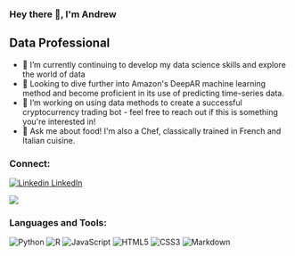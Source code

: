 ### Hey there 👋, I'm Andrew

## Data Professional
- 🌱  I’m currently continuing to develop my data science skills and explore the world of data
- 👀  Looking to dive further into Amazon's DeepAR machine learning method and become proficient in its use of predicting time-series data.
- 👯  I’m working on using data methods to create a successful cryptocurrency trading bot - feel free to reach out if this is something you're interested in!
- 🍳  Ask me about food! I'm also a Chef, classically trained in French and Italian cuisine. 

### Connect:
[![Linkedin](https://i.stack.imgur.com/gVE0j.png) LinkedIn](https://www.linkedin.com/in/andrew-memme-050805110/)

<p align=”center”>
<a href=”LinkedIn profile URL”>
<img src=”https://img.shields.io/badge/LinkedIn-blue?style=flat&logo=linkedin&labelColor=blue">
</a>
</p>


### Languages and Tools:
![Python](https://img.shields.io/badge/python-3670A0?style=for-the-badge&logo=python&logoColor=ffdd54)
![R](https://img.shields.io/badge/r-%23276DC3.svg?style=for-the-badge&logo=r&logoColor=white)
![JavaScript](https://img.shields.io/badge/javascript-%23323330.svg?style=for-the-badge&logo=javascript&logoColor=%23F7DF1E)
![HTML5](https://img.shields.io/badge/html5-%23E34F26.svg?style=for-the-badge&logo=html5&logoColor=white)
![CSS3](https://img.shields.io/badge/css3-%231572B6.svg?style=for-the-badge&logo=css3&logoColor=white)
![Markdown](https://img.shields.io/badge/markdown-%23000000.svg?style=for-the-badge&logo=markdown&logoColor=white)


<!--
**a-memme/a-memme** is a ✨ _special_ ✨ repository because its `README.md` (this file) appears on your GitHub profile.

Here are some ideas to get you started:

- 🔭 I’m currently working on ...
- 🌱 I’m currently learning ...
- 👯 I’m looking to collaborate on ...
- 🤔 I’m looking for help with ...
- 💬 Ask me about ...
- 📫 How to reach me: ...
- 😄 Pronouns: ...
- ⚡ Fun fact: ...
-->
